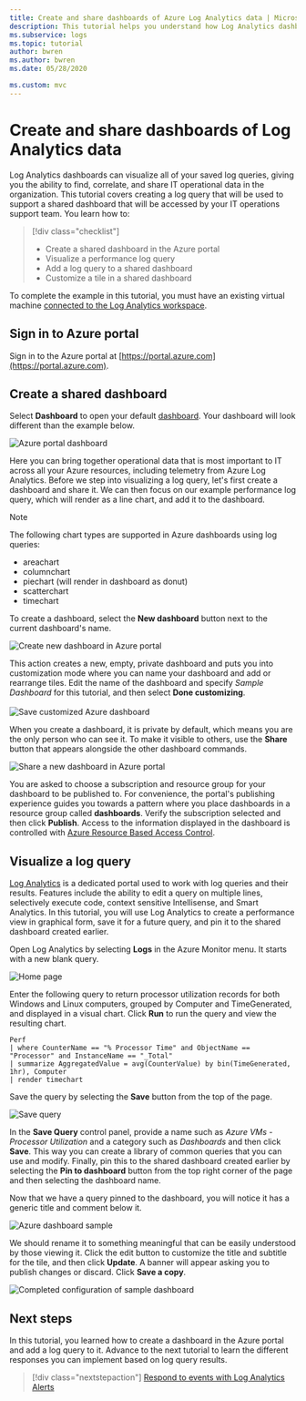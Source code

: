 ```yaml
---
title: Create and share dashboards of Azure Log Analytics data | Microsoft Docs
description: This tutorial helps you understand how Log Analytics dashboards can visualize all of your saved log queries, giving you a single lens to view your environment.
ms.subservice: logs
ms.topic: tutorial
author: bwren
ms.author: bwren
ms.date: 05/28/2020

ms.custom: mvc
---
```


# Create and share dashboards of Log Analytics data

Log Analytics dashboards can visualize all of your saved log queries, giving you the ability to find, correlate, and share IT operational data in the organization.  This tutorial covers creating a log query that will be used to support a shared dashboard that will be accessed by your IT operations support team.  You learn how to:

> [!div class="checklist"]
> * Create a shared dashboard in the Azure portal
> * Visualize a performance log query 
> * Add a log query to a shared dashboard 
> * Customize a tile in a shared dashboard

To complete the example in this tutorial, you must have an existing virtual machine [connected to the Log Analytics workspace](quick-collect-azurevm.md).  
 
## Sign in to Azure portal
Sign in to the Azure portal at [https://portal.azure.com](https://portal.azure.com). 

## Create a shared dashboard
Select **Dashboard** to open your default [dashboard](../../azure-portal/azure-portal-dashboards.md). Your dashboard will look different than the example below.

![Azure portal dashboard](media/tutorial-logs-dashboards/log-analytics-portal-dashboard.png)

Here you can bring together operational data that is most important to IT across all your Azure resources, including telemetry from Azure Log Analytics.  Before we step into visualizing a log query, let's first create a dashboard and share it.  We can then focus on our example performance log query, which will render as a line chart, and add it to the dashboard.  

> [!NOTE]
> The following chart types are supported in Azure dashboards using log queries:
> - areachart
> - columnchart
> - piechart (will render in dashboard as donut)
> - scatterchart
> - timechart

To create a dashboard, select the **New dashboard** button next to the current dashboard's name.

![Create new dashboard in Azure portal](media/tutorial-logs-dashboards/log-analytics-create-dashboard-01.png)

This action creates a new, empty, private dashboard and puts you into customization mode where you can name your dashboard and add or rearrange tiles. Edit the name of the dashboard and specify *Sample Dashboard* for this tutorial, and then select **Done customizing**.<br><br> ![Save customized Azure dashboard](media/tutorial-logs-dashboards/log-analytics-create-dashboard-02.png)

When you create a dashboard, it is private by default, which means you are the only person who can see it. To make it visible to others, use the **Share** button that appears alongside the other dashboard commands.

![Share a new dashboard in Azure portal](media/tutorial-logs-dashboards/log-analytics-share-dashboard.png) 

You are asked to choose a subscription and resource group for your dashboard to be published to. For convenience, the portal's publishing experience guides you towards a pattern where you place dashboards in a resource group called **dashboards**.  Verify the subscription selected and then click **Publish**.  Access to the information displayed in the dashboard is controlled with [Azure Resource Based Access Control](../../role-based-access-control/role-assignments-portal.md).   

## Visualize a log query
[Log Analytics](../log-query/get-started-portal.md) is a dedicated portal used to work with log queries and their results. Features include the ability to edit a query on multiple lines, selectively execute code, context sensitive Intellisense, and Smart Analytics. In this tutorial, you will use Log Analytics to create a performance view in graphical form, save it for a future query, and pin it to the shared dashboard created earlier.

Open Log Analytics by selecting **Logs** in the Azure Monitor menu. It starts with a new blank query.

![Home page](media/tutorial-logs-dashboards/homepage.png)

Enter the following query to return processor utilization records for both Windows and Linux computers, grouped by Computer and TimeGenerated, and displayed in a visual chart. Click **Run** to run the query and view the resulting chart.

```Kusto
Perf 
| where CounterName == "% Processor Time" and ObjectName == "Processor" and InstanceName == "_Total" 
| summarize AggregatedValue = avg(CounterValue) by bin(TimeGenerated, 1hr), Computer 
| render timechart
```

Save the query by selecting the **Save** button from the top of the page.

![Save query](media/tutorial-logs-dashboards/save-query.png)

In the **Save Query** control panel, provide a name such as *Azure VMs - Processor Utilization* and a category such as *Dashboards* and then click **Save**.  This way you can create a library of common queries that you can use and modify.  Finally, pin this to the shared dashboard created earlier by selecting the **Pin to dashboard** button from the top right corner of the page and then selecting the dashboard name.

Now that we have a query pinned to the dashboard, you will notice it has a generic title and comment below it.

![Azure dashboard sample](media/tutorial-logs-dashboards/log-analytics-modify-dashboard-01.png)

 We should rename it to something meaningful that can be easily understood by those viewing it.  Click the edit button to customize the title and subtitle for the tile, and then click **Update**.  A banner will appear asking you to publish changes or discard.  Click **Save a copy**.  

![Completed configuration of sample dashboard](media/tutorial-logs-dashboards/log-analytics-modify-dashboard-02.png)

## Next steps
In this tutorial, you learned how to create a dashboard in the Azure portal and add a log query to it.  Advance to the next tutorial to learn the different responses you can implement based on log query results.  

> [!div class="nextstepaction"]
> [Respond to events with Log Analytics Alerts](tutorial-response.md)
